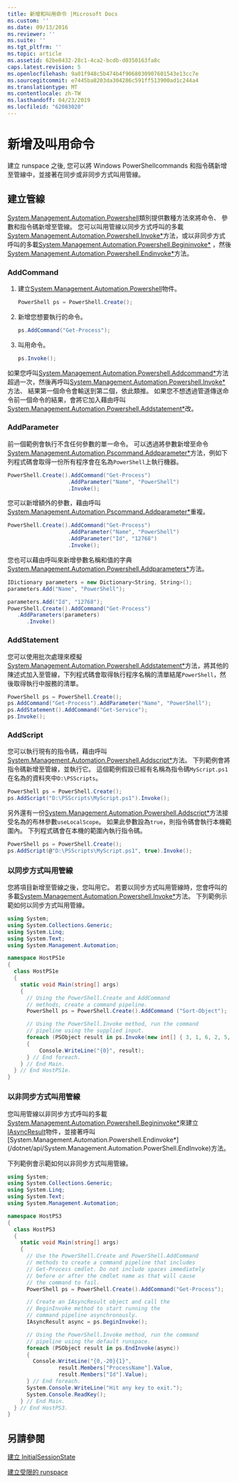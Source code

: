 ```yaml
---
title: 新增和叫用命令 |Microsoft Docs
ms.custom: ''
ms.date: 09/13/2016
ms.reviewer: ''
ms.suite: ''
ms.tgt_pltfrm: ''
ms.topic: article
ms.assetid: 62be8432-28c1-4ca2-bcdb-d0350163fa8c
caps.latest.revision: 5
ms.openlocfilehash: 9a01f948c5b474b4f9068030907601543e13cc7e
ms.sourcegitcommit: e7445ba8203da304286c591ff513900ad1c244a4
ms.translationtype: MT
ms.contentlocale: zh-TW
ms.lasthandoff: 04/23/2019
ms.locfileid: "62083020"
---
```

# <a name="adding-and-invoking-commands"></a>新增及叫用命令

建立 runspace 之後, 您可以將 Windows PowerShellcommands 和指令碼新增至管線中，並接著在同步或非同步方式叫用管線。

## <a name="creating-a-pipeline"></a>建立管線

 [System.Management.Automation.Powershell](/dotnet/api/system.management.automation.powershell)類別提供數種方法來將命令、 參數和指令碼新增至管線。 您可以叫用管線以同步方式呼叫的多載[System.Management.Automation.Powershell.Invoke*](/dotnet/api/System.Management.Automation.PowerShell.Invoke)方法，或以非同步方式呼叫的多載[System.Management.Automation.Powershell.Begininvoke*](/dotnet/api/System.Management.Automation.PowerShell.BeginInvoke) ，然後[System.Management.Automation.Powershell.Endinvoke*](/dotnet/api/System.Management.Automation.PowerShell.EndInvoke)方法。

### <a name="addcommand"></a>AddCommand

1. 建立[System.Management.Automation.Powershell](/dotnet/api/system.management.automation.powershell)物件。

   ```csharp
   PowerShell ps = PowerShell.Create();
   ```

2. 新增您想要執行的命令。

   ```csharp
   ps.AddCommand("Get-Process");
   ```

3. 叫用命令。

   ```csharp
   ps.Invoke();
   ```

 如果您呼叫[System.Management.Automation.Powershell.Addcommand*](/dotnet/api/System.Management.Automation.PowerShell.AddCommand)方法超過一次，然後再呼叫[System.Management.Automation.Powershell.Invoke*](/dotnet/api/System.Management.Automation.PowerShell.Invoke)方法、 結果第一個命令會輸送到第二個，依此類推。 如果您不想透過管道傳送命令前一個命令的結果，會將它加入藉由呼叫[System.Management.Automation.Powershell.Addstatement*](/dotnet/api/System.Management.Automation.PowerShell.AddStatement)改。

### <a name="addparameter"></a>AddParameter

 前一個範例會執行不含任何參數的單一命令。 可以透過將參數新增至命令[System.Management.Automation.Pscommand.Addparameter*](/dotnet/api/System.Management.Automation.PSCommand.AddParameter)方法，例如下列程式碼會取得一份所有程序會在名為`PowerShell`上執行機器。

```csharp
PowerShell.Create().AddCommand("Get-Process")
                   .AddParameter("Name", "PowerShell")
                   .Invoke();
```

 您可以新增額外的參數，藉由呼叫[System.Management.Automation.Pscommand.Addparameter*](/dotnet/api/System.Management.Automation.PSCommand.AddParameter)重複。

```csharp
PowerShell.Create().AddCommand("Get-Process")
                   .AddParameter("Name", "PowerShell")
                   .AddParameter("Id", "12768")
                   .Invoke();
```

 您也可以藉由呼叫來新增參數名稱和值的字典[System.Management.Automation.Powershell.Addparameters*](/dotnet/api/System.Management.Automation.PowerShell.AddParameters)方法。

```csharp
IDictionary parameters = new Dictionary<String, String>();
parameters.Add("Name", "PowerShell");

parameters.Add("Id", "12768");
PowerShell.Create().AddCommand("Get-Process")
   .AddParameters(parameters)
      .Invoke()

```

### <a name="addstatement"></a>AddStatement

 您可以使用批次處理來模擬[System.Management.Automation.Powershell.Addstatement*](/dotnet/api/System.Management.Automation.PowerShell.AddStatement)方法，將其他的陳述式加入至管線，下列程式碼會取得執行程序名稱的清單結尾`PowerShell`，然後取得執行中服務的清單。

```csharp
PowerShell ps = PowerShell.Create();
ps.AddCommand("Get-Process").AddParameter("Name", "PowerShell");
ps.AddStatement().AddCommand("Get-Service");
ps.Invoke();
```

### <a name="addscript"></a>AddScript

 您可以執行現有的指令碼，藉由呼叫[System.Management.Automation.Powershell.Addscript*](/dotnet/api/System.Management.Automation.PowerShell.AddScript)方法。 下列範例會將指令碼新增至管線，並執行它。 這個範例假設已經有名稱為指令碼`MyScript.ps1`在名為的資料夾中`D:\PSScripts`。

```csharp
PowerShell ps = PowerShell.Create();
ps.AddScript("D:\PSScripts\MyScript.ps1").Invoke();
```

 另外還有一份[System.Management.Automation.Powershell.Addscript*](/dotnet/api/System.Management.Automation.PowerShell.AddScript)方法接受名為的布林參數`useLocalScope`。 如果此參數設為`true`，則指令碼會執行本機範圍內。 下列程式碼會在本機的範圍內執行指令碼。

```csharp
PowerShell ps = PowerShell.Create();
ps.AddScript(@"D:\PSScripts\MyScript.ps1", true).Invoke();
```

### <a name="invoking-a-pipeline-synchronously"></a>以同步方式叫用管線

 您將項目新增至管線之後，您叫用它。 若要以同步方式叫用管線時，您會呼叫的多載[System.Management.Automation.Powershell.Invoke*](/dotnet/api/System.Management.Automation.PowerShell.Invoke)方法。 下列範例示範如何以同步方式叫用管線。

```csharp
using System;
using System.Collections.Generic;
using System.Linq;
using System.Text;
using System.Management.Automation;

namespace HostPS1e
{
  class HostPS1e
  {
    static void Main(string[] args)
    {
      // Using the PowerShell.Create and AddCommand
      // methods, create a command pipeline.
      PowerShell ps = PowerShell.Create().AddCommand ("Sort-Object");

      // Using the PowerShell.Invoke method, run the command
      // pipeline using the supplied input.
      foreach (PSObject result in ps.Invoke(new int[] { 3, 1, 6, 2, 5, 4 }))
      {
          Console.WriteLine("{0}", result);
      } // End foreach.
    } // End Main.
  } // End HostPS1e.
}
```

### <a name="invoking-a-pipeline-asynchronously"></a>以非同步方式叫用管線

 您叫用管線以非同步方式呼叫的多載[System.Management.Automation.Powershell.Begininvoke*](/dotnet/api/System.Management.Automation.PowerShell.BeginInvoke)來建立[IAsyncResult](http://msdn.microsoft.com/library/system.iasyncresult\(v=vs.110\).aspx)物件，並接著呼叫[System.Management.Automation.Powershell.Endinvoke*](/dotnet/api/System.Management.Automation.PowerShell.EndInvoke)方法。

 下列範例會示範如何以非同步方式叫用管線。

```csharp
using System;
using System.Collections.Generic;
using System.Linq;
using System.Text;
using System.Management.Automation;

namespace HostPS3
{
  class HostPS3
  {
    static void Main(string[] args)
    {
      // Use the PowerShell.Create and PowerShell.AddCommand
      // methods to create a command pipeline that includes
      // Get-Process cmdlet. Do not include spaces immediately
      // before or after the cmdlet name as that will cause
      // the command to fail.
      PowerShell ps = PowerShell.Create().AddCommand("Get-Process");

      // Create an IAsyncResult object and call the
      // BeginInvoke method to start running the
      // command pipeline asynchronously.
      IAsyncResult async = ps.BeginInvoke();

      // Using the PowerShell.Invoke method, run the command
      // pipeline using the default runspace.
      foreach (PSObject result in ps.EndInvoke(async))
      {
        Console.WriteLine("{0,-20}{1}",
                result.Members["ProcessName"].Value,
                result.Members["Id"].Value);
      } // End foreach.
      System.Console.WriteLine("Hit any key to exit.");
      System.Console.ReadKey();
    } // End Main.
  } // End HostPS3.
}
```

## <a name="see-also"></a>另請參閱

 [建立 InitialSessionState](./creating-an-initialsessionstate.md)

 [建立受限的 runspace](./creating-a-constrained-runspace.md)
